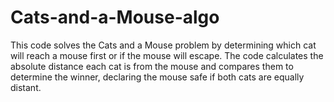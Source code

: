 # Cats-and-a-Mouse-algo
This code solves the Cats and a Mouse problem by determining which cat will reach a mouse first or if the mouse will escape. The code calculates the absolute distance each cat is from the mouse and compares them to determine the winner, declaring the mouse safe if both cats are equally distant.
